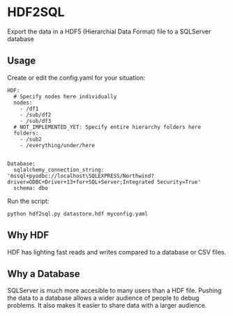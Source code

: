 # HDF2SQL

Export the data in a HDF5 (Hierarchial Data Format) file to a SQLServer database

## Usage

Create or edit the config.yaml for your situation:

```
HDF:
  # Specify nodes here individually
  nodes:
    - /df1
    - /sub/df2
    - /sub/df3
  # NOT_IMPLEMENTED_YET: Specify entire hierarchy folders here
  folders:
    - /sub2
    - /everything/under/here
  

Database:
  sqlalchemy_connection_string: 'mssql+pyodbc://localhost\SQLEXPRESS/Northwind?driver=ODBC+Driver+13+for+SQL+Server;Integrated Security=True'
  schema: dbo
```

Run the script:
```
python hdf2sql.py datastore.hdf myconfig.yaml
```


## Why HDF 

HDF has lighting fast reads and writes compared to a database or CSV files.  

## Why a Database

SQLServer is much more accesible to many users than a HDF file.  Pushing the data to a database
allows a wider audience of people to debug problems.  It also makes it easier to share data 
with a larger audience. 

